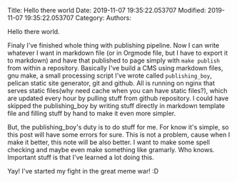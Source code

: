 Title: Hello there world
Date: 2019-11-07 19:35:22.053707
Modified: 2019-11-07 19:35:22.053707
Category: 
Authors: 

Hello there world.

Finaly I've finished whole thing with publishing pipeline.
Now I can write whatever I want in markdown file (or in Orgmode
file, but I have to export it to markdown) and have that
published to page simply with `make publish` from within
a repository. Basically I've build a CMS using markdown files,
gnu make, a small processing script I've wrote called `publishing_boy`,
pelican static site generator, git and github. All is running 
on nginx that serves static files(why need cache when you can have
static files?), which are updated every hour by pulling stuff
from github repository. I could have skipped the publishing_boy
by writing stuff directly in markdown template file and
filling stuff by hand to make it even more simpler.

But, the publishing_boy's duty is to do stuff for me. For know
it's simple, so this post will have some errors for sure.
This is not a problem, cause when I make it better, this
note will be also better. I want to make some spell checking
and maybe even make something like gramarly. Who knows.
Important stuff is that I've learned a lot doing this.

Yay! I've started my fight in the great meme war! :D


